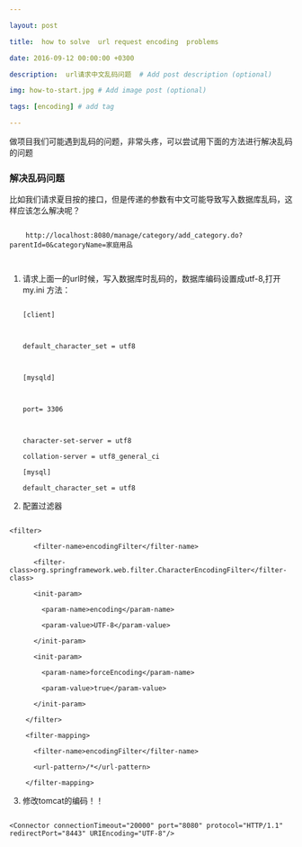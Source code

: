 ---
layout: post
title:  how to solve  url request encoding  problems
date: 2016-09-12 00:00:00 +0300
description:  url请求中文乱码问题  # Add post description (optional)
img: how-to-start.jpg # Add image post (optional)
tags: [encoding] # add tag
---

做项目我们可能遇到乱码的问题，非常头疼，可以尝试用下面的方法进行解决乱码的问题


### 解决乱码问题

比如我们请求夏目按的接口，但是传递的参数有中文可能导致写入数据库乱码，这样应该怎么解决呢？




```
    http://localhost:8080/manage/category/add_category.do?parentId=0&categoryName=家庭用品

```

1. 请求上面一的url时候，写入数据库时乱码的，数据库编码设置成utf-8,打开my.ini 方法：

    ```
    [client]

    default_character_set = utf8

    [mysqld]

    port= 3306

    character-set-server = utf8
    collation-server = utf8_general_ci
    [mysql]
    default_character_set = utf8
    ```

2. 配置过滤器

```
<filter>  
      <filter-name>encodingFilter</filter-name>  
      <filter-class>org.springframework.web.filter.CharacterEncodingFilter</filter-class>  
      <init-param>  
        <param-name>encoding</param-name>  
        <param-value>UTF-8</param-value>  
      </init-param>  
      <init-param>  
        <param-name>forceEncoding</param-name>  
        <param-value>true</param-value>  
      </init-param>  
    </filter>  
    <filter-mapping>  
      <filter-name>encodingFilter</filter-name>  
      <url-pattern>/*</url-pattern>  
    </filter-mapping>  
```

3. 修改tomcat的编码！！

```
<Connector connectionTimeout="20000" port="8080" protocol="HTTP/1.1" redirectPort="8443" URIEncoding="UTF-8"/>

```




